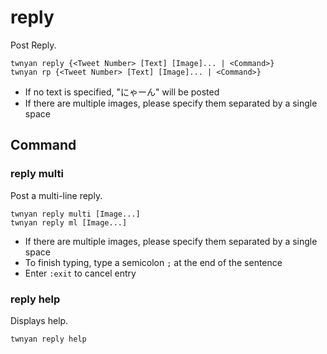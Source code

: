 # reply

Post Reply.

```
twnyan reply {<Tweet Number> [Text] [Image]... | <Command>}
twnyan rp {<Tweet Number> [Text] [Image]... | <Command>}
```

- If no text is specified, "にゃーん" will be posted
- If there are multiple images, please specify them separated by a single space

## Command

### reply multi

Post a multi-line reply.

```
twnyan reply multi [Image...]
twnyan reply ml [Image...]
```

- If there are multiple images, please specify them separated by a single space
- To finish typing, type a semicolon `;` at the end of the sentence
- Enter `:exit` to cancel entry

### reply help

Displays help.

```
twnyan reply help
```
